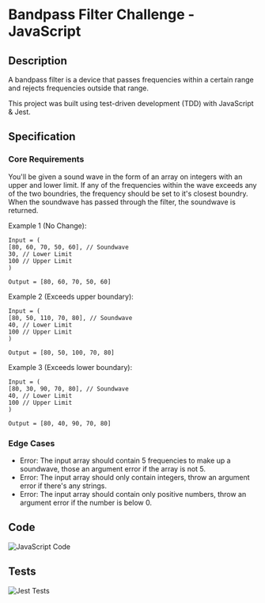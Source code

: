 # Bandpass Filter Challenge - JavaScript

## Description

A bandpass filter is a device that passes frequencies within a certain range and rejects frequencies outside that range. 

This project was built using test-driven development (TDD) with JavaScript & Jest.

## Specification

### Core Requirements

You'll be given a sound wave in the form of an array on integers with an upper and lower limit. If any of the frequencies within the wave exceeds any of the two boundries, the frequency should be set to it's closest boundry. When the soundwave has passed through the filter, the soundwave is returned.

Example 1 (No Change): 
```
Input = ( 
[80, 60, 70, 50, 60], // Soundwave
30, // Lower Limit
100 // Upper Limit
)

Output = [80, 60, 70, 50, 60]
```
Example 2 (Exceeds upper boundary):
```
Input = ( 
[80, 50, 110, 70, 80], // Soundwave
40, // Lower Limit
100 // Upper Limit
)

Output = [80, 50, 100, 70, 80]
```
Example 3 (Exceeds lower boundary):
```
Input = ( 
[80, 30, 90, 70, 80], // Soundwave
40, // Lower Limit
100 // Upper Limit
)

Output = [80, 40, 90, 70, 80]
```
### Edge Cases

- Error: The input array should contain 5 frequencies to make up a soundwave, those an argument error if the array is not 5.
- Error: The input array should only contain integers, throw an argument error if there's any strings. 
- Error: The input array should contain only positive numbers, throw an argument error if the number is below 0. 

## Code

![JavaScript Code]()

## Tests

![Jest Tests]()
